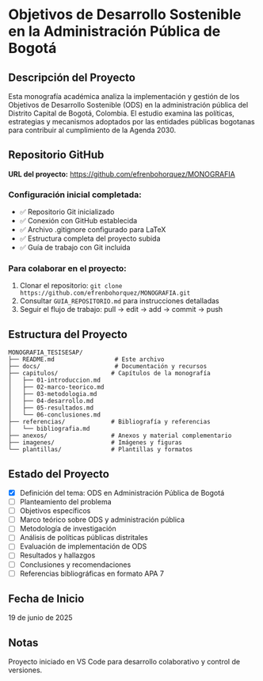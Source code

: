 # Objetivos de Desarrollo Sostenible en la Administración Pública de Bogotá

## Descripción del Proyecto
Esta monografía académica analiza la implementación y gestión de los Objetivos de Desarrollo Sostenible (ODS) en la administración pública del Distrito Capital de Bogotá, Colombia. El estudio examina las políticas, estrategias y mecanismos adoptados por las entidades públicas bogotanas para contribuir al cumplimiento de la Agenda 2030.

## Repositorio GitHub

**URL del proyecto:** https://github.com/efrenbohorquez/MONOGRAFIA

### Configuración inicial completada:
- ✅ Repositorio Git inicializado
- ✅ Conexión con GitHub establecida
- ✅ Archivo .gitignore configurado para LaTeX
- ✅ Estructura completa del proyecto subida
- ✅ Guía de trabajo con Git incluida

### Para colaborar en el proyecto:
1. Clonar el repositorio: `git clone https://github.com/efrenbohorquez/MONOGRAFIA.git`
2. Consultar `GUIA_REPOSITORIO.md` para instrucciones detalladas
3. Seguir el flujo de trabajo: pull → edit → add → commit → push

## Estructura del Proyecto

```
MONOGRAFIA_TESISESAP/
├── README.md                 # Este archivo
├── docs/                     # Documentación y recursos
├── capitulos/               # Capítulos de la monografía
│   ├── 01-introduccion.md
│   ├── 02-marco-teorico.md
│   ├── 03-metodologia.md
│   ├── 04-desarrollo.md
│   ├── 05-resultados.md
│   └── 06-conclusiones.md
├── referencias/             # Bibliografía y referencias
│   └── bibliografia.md
├── anexos/                  # Anexos y material complementario
├── imagenes/                # Imágenes y figuras
└── plantillas/              # Plantillas y formatos
```

## Estado del Proyecto
- [x] Definición del tema: ODS en Administración Pública de Bogotá
- [ ] Planteamiento del problema
- [ ] Objetivos específicos
- [ ] Marco teórico sobre ODS y administración pública
- [ ] Metodología de investigación
- [ ] Análisis de políticas públicas distritales
- [ ] Evaluación de implementación de ODS
- [ ] Resultados y hallazgos
- [ ] Conclusiones y recomendaciones
- [ ] Referencias bibliográficas en formato APA 7

## Fecha de Inicio
19 de junio de 2025

## Notas
Proyecto iniciado en VS Code para desarrollo colaborativo y control de versiones.
